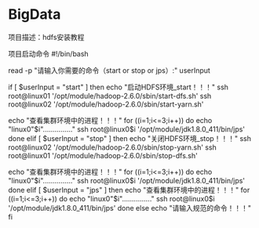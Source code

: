 # BigData
项目描述：hdfs安装教程

项目启动命令
#!/bin/bash
 
read -p "请输入你需要的命令（start or stop or jps）:" userInput

if [ $userInput = "start" ]
then
  echo "启动HDFS环境_start！！！"
  ssh root@linux01 '/opt/module/hadoop-2.6.0/sbin/start-dfs.sh'
  ssh root@linux02 '/opt/module/hadoop-2.6.0/sbin/start-yarn.sh'

  echo "查看集群环境中的进程！！！"
  for ((i=1;i<=3;i++))
  do
    echo "linux0"$i"..............."
    ssh root@linux0$i '/opt/module/jdk1.8.0_411/bin/jps'
  done
elif [ $userInput = "stop" ]
then
  echo "关闭HDFS环境_stop！！！"
  ssh root@linux02 '/opt/module/hadoop-2.6.0/sbin/stop-yarn.sh'
  ssh root@linux01 '/opt/module/hadoop-2.6.0/sbin/stop-dfs.sh'

  echo "查看集群环境中的进程！！！"
  for ((i=1;i<=3;i++))
  do
    echo "linux0"$i"..............."
    ssh root@linux0$i '/opt/module/jdk1.8.0_411/bin/jps'
  done
elif [ $userInput = "jps" ]
then
  echo "查看集群环境中的进程！！！"
  for ((i=1;i<=3;i++))
  do
    echo "linux0"$i"..............."
    ssh root@linux0$i '/opt/module/jdk1.8.0_411/bin/jps'
  done
else
  echo "请输入规范的命令！！！"
fi
